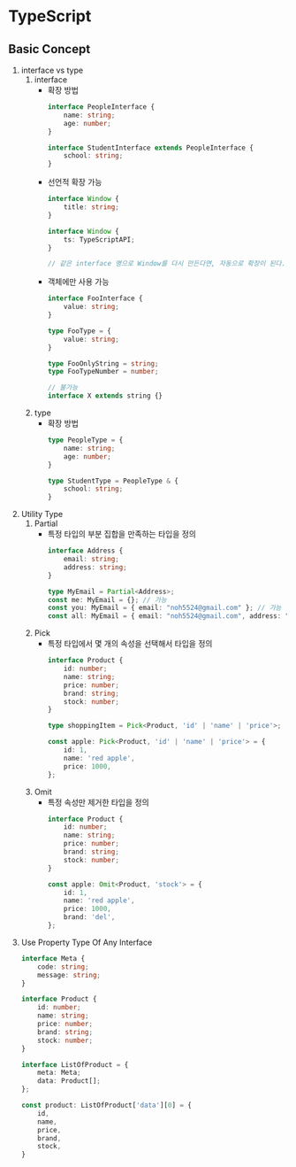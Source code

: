 # TypeScript
## Basic Concept
1. interface vs type
	1. interface
    	- 확장 방법
      		```typescript
			interface PeopleInterface {
				name: string;
				age: number;
			}

			interface StudentInterface extends PeopleInterface {
				school: string;
			}    
      		```
		- 선언적 확장 가능	
			```typescript
			interface Window {
				title: string;
			}

			interface Window {
				ts: TypeScriptAPI;
			}

			// 같은 interface 명으로 Window를 다시 만든다면, 자동으로 확장이 된다.
			```
		- 객체에만 사용 가능
			```typescript
			interface FooInterface {
				value: string;
			}

			type FooType = {
				value: string;
			}

			type FooOnlyString = string;
			type FooTypeNumber = number;

			// 불가능
			interface X extends string {}
			```            
	1. type
		- 확장 방법
			```typescript
			type PeopleType = {
				name: string;
				age: number;
			}

			type StudentType = PeopleType & {
				school: string;
			}
			```
1. Utility Type
	1. Partial
    	- 특정 타입의 부분 집합을 만족하는 타입을 정의
      		```typescript
			interface Address {
				email: string;
				address: string;
			}

			type MyEmail = Partial<Address>;
			const me: MyEmail = {}; // 가능
			const you: MyEmail = { email: "noh5524@gmail.com" }; // 가능
			const all: MyEmail = { email: "noh5524@gmail.com", address: "secho" }; // 가능
      		```
  	1. Pick
    	- 특정 타입에서 몇 개의 속성을 선택해서 타입을 정의
			```typescript
			interface Product {
				id: number;
				name: string;
				price: number;
				brand: string;
				stock: number;
			}

			type shoppingItem = Pick<Product, 'id' | 'name' | 'price'>;

			const apple: Pick<Product, 'id' | 'name' | 'price'> = {
				id: 1,
				name: 'red apple',
				price: 1000,
			};
			```
	1. Omit
		- 특정 속성만 제거한 타입을 정의
			```typescript
			interface Product {
				id: number;
				name: string;
				price: number;
				brand: string;
				stock: number;
			}

			const apple: Omit<Product, 'stock'> = {
				id: 1,
				name: 'red apple',
				price: 1000,
				brand: 'del',
			};        
			```
1. Use Property Type Of Any Interface
	```typescript
	interface Meta {
		code: string;
		message: string;
	}

	interface Product {
		id: number;
		name: string;
		price: number;
		brand: string;
		stock: number;
	}

	interface ListOfProduct = {
		meta: Meta;
		data: Product[];
	};     

	const product: ListOfProduct['data'][0] = {
		id,
		name,
		price,
		brand,
		stock,
	}
	```